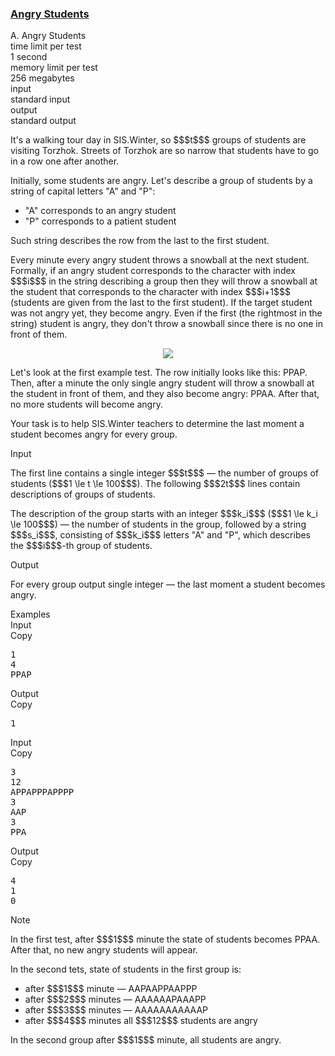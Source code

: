 <h3><a href="https://codeforces.com/contest/1287/problem/A" target="_blank" rel="noopener noreferrer">Angry Students</a></h3>

<div class="header"><div class="title">A. Angry Students</div><div class="time-limit"><div class="property-title">time limit per test</div>1 second</div><div class="memory-limit"><div class="property-title">memory limit per test</div>256 megabytes</div><div class="input-file input-standard"><div class="property-title">input</div>standard input</div><div class="output-file output-standard"><div class="property-title">output</div>standard output</div></div><div><p>It's a walking tour day in SIS.Winter, so $$$t$$$ groups of students are visiting Torzhok. Streets of Torzhok are so narrow that students have to go in a row one after another.</p><p>Initially, some students are angry. Let's describe a group of students by a string of capital letters "<span class="tex-font-style-tt">A</span>" and "<span class="tex-font-style-tt">P</span>": </p><ul> <li> "<span class="tex-font-style-tt">A</span>" corresponds to an angry student </li><li> "<span class="tex-font-style-tt">P</span>" corresponds to a patient student </li></ul><p>Such string describes the row from the last to the first student.</p><p>Every minute every angry student throws a snowball at the next student. Formally, if an angry student corresponds to the character with index $$$i$$$ in the string describing a group then they will throw a snowball at the student that corresponds to the character with index $$$i+1$$$ (students are given from the last to the first student). If the target student was not angry yet, they become angry. Even if the first (the rightmost in the string) student is angry, they don't throw a snowball since there is no one in front of them.</p><center><img class="tex-graphics" src="https://espresso.codeforces.com/e0b5c175ac1427782ee53b7acf4fe833ddd47336.png" style="max-width: 100.0%;max-height: 100.0%;"></center><p>Let's look at the first example test. The row initially looks like this: <span class="tex-font-style-tt">PPAP</span>. Then, after a minute the only single angry student will throw a snowball at the student in front of them, and they also become angry: <span class="tex-font-style-tt">PPAA</span>. After that, no more students will become angry.</p><p>Your task is to help SIS.Winter teachers to determine the last moment a student becomes angry for every group.</p></div><div class="input-specification"><div class="section-title">Input</div><p>The first line contains a single integer $$$t$$$ — the number of groups of students ($$$1 \le t \le 100$$$). The following $$$2t$$$ lines contain descriptions of groups of students.</p><p>The description of the group starts with an integer $$$k_i$$$ ($$$1 \le k_i \le 100$$$) — the number of students in the group, followed by a string $$$s_i$$$, consisting of $$$k_i$$$ letters "<span class="tex-font-style-tt">A</span>" and "<span class="tex-font-style-tt">P</span>", which describes the $$$i$$$-th group of students.</p></div><div class="output-specification"><div class="section-title">Output</div><p>For every group output single integer — the last moment a student becomes angry.</p></div><div class="sample-tests"><div class="section-title">Examples</div><div class="sample-test"><div class="input"><div class="title">Input<div title="Copy" data-clipboard-target="#id0011578875530675226" id="id003284725369352811" class="input-output-copier">Copy</div></div><pre id="id0011578875530675226">1
4
PPAP
</pre></div><div class="output"><div class="title">Output<div title="Copy" data-clipboard-target="#id008411793256622225" id="id003592520769287948" class="input-output-copier">Copy</div></div><pre id="id008411793256622225">1
</pre></div><div class="input"><div class="title">Input<div title="Copy" data-clipboard-target="#id007041509416359071" id="id0027843745469561576" class="input-output-copier">Copy</div></div><pre id="id007041509416359071">3
12
APPAPPPAPPPP
3
AAP
3
PPA
</pre></div><div class="output"><div class="title">Output<div title="Copy" data-clipboard-target="#id008815142003259281" id="id006666384992527563" class="input-output-copier">Copy</div></div><pre id="id008815142003259281">4
1
0
</pre></div></div></div><div class="note"><div class="section-title">Note</div><p>In the first test, after $$$1$$$ minute the state of students becomes <span class="tex-font-style-tt">PPAA</span>. After that, no new angry students will appear.</p><p>In the second tets, state of students in the first group is: </p><ul> <li> after $$$1$$$ minute — <span class="tex-font-style-tt">AAPAAPPAAPPP</span> </li><li> after $$$2$$$ minutes — <span class="tex-font-style-tt">AAAAAAPAAAPP</span> </li><li> after $$$3$$$ minutes — <span class="tex-font-style-tt">AAAAAAAAAAAP</span> </li><li> after $$$4$$$ minutes all $$$12$$$ students are angry </li></ul><p>In the second group after $$$1$$$ minute, all students are angry.</p></div>